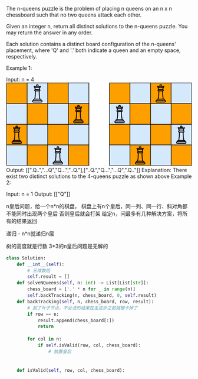 The n-queens puzzle is the problem of placing n queens 
on an n x n chessboard 
such that no two queens attack each other.

Given an integer n, return all distinct solutions to the n-queens puzzle. 
You may return the answer in any order.

Each solution contains a distinct board configuration of the n-queens' 
placement, where 'Q' and '.' both indicate a queen and an empty space, 
respectively.

Example 1:


Input: n = 4
![img_1.png](img_1.png)
Output: [[".Q..","...Q","Q...","..Q."],["..Q.","Q...","...Q",".Q.."]]
Explanation: There exist two distinct solutions to the 4-queens puzzle as shown above
Example 2:

Input: n = 1
Output: [["Q"]]

n皇后问题，给一个n*n的棋盘，
棋盘上有n个皇后，同一列、同一行、斜对角都不能同时出现两个皇后
否则皇后就会打架
给定n，问最多有几种解决方案，将所有的结果返回

递归 - n*n就递归n层

树的高度就是行数
3*3的n皇后问题是无解的


```python
class Solution:
    def __int__(self):
        # 三维数组
        self.result = []
    def solveNQueens(self, n: int) -> List[List[str]]:
        chess_board = ['.' * n for _ in range(n)]
        self.backTracking(n, chess_board, 0, self.result)
    def backTracking(self, n, chess_board, row, result):
        # 到了叶子节点，不合法的结果在走这步之前就被卡掉了
        if row == n:
            result.append(chess_board[:])
            return
        
        for col in n:
            if self.isValid(row, col, chess_board):
                # 放置皇后
                
    
    def isValid(self, row, col, chess_board):
          

```